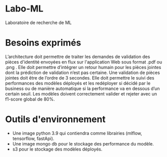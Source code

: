 # Labo-ML
Laboratoire de recherche de ML

# Besoins exprimés
L’architecture doit permettre de traiter les demandes de validation des pièces d'identité 
envoyées en flux sur l'application Web sous format .pdf ou .png . Elle doit permettre d’intégrer 
un retour humain pour les pièces jointes dont la prédiction de validation n’est pas certaine.
Une validation de pièces jointes doit être de l’ordre de 3 secondes. Elle doit permettre le suivi des performances des modèles déployés et les redéployer si décidé par le business ou de manière automatique si la performance va en dessous d’un certain seuil. Les modèles doivent correctement valider et rejeter avec un f1-score global de 80%.

# Outils d'environnement
- Une image python 3.9 qui contiendra comme librairies (mlflow, tensorflow, fastApi).
- Une image mongo db pour le stockage des performance du modèle.
- s3 pour le stockage des modèles déployés.

